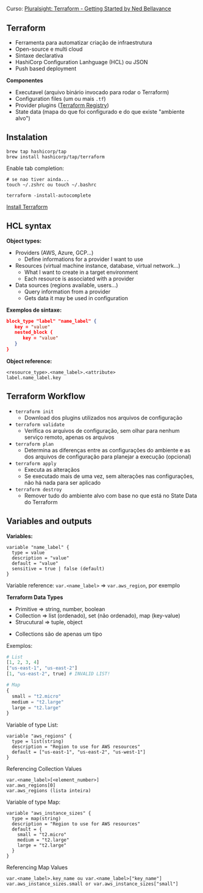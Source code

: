 # 

Curso: [Pluralsight: Terraform - Getting Started by Ned Bellavance](https://app.pluralsight.com/course-player?clipId=76c9a418-70e7-488e-b097-e4f9672f7cf7)

## Terraform

- Ferramenta para automatizar criação de infraestrutura
- Open-source e multi cloud
- Sintaxe declarativa
- HashiCorp Configuration Lanhguage (HCL) ou JSON
- Push based deployment

**Componentes**
* Executavel (arquivo binário invocado para rodar o Terraform)
* Configuration files (um ou mais `.tf`)
* Provider plugins ([Terraform Registry](https://registry.terraform.io/))
* State data (mapa do que foi configurado e do que existe "ambiente alvo")

## Instalation

```
brew tap hashicorp/tap
brew install hashicorp/tap/terraform
```

Enable tab completion:
```
# se nao tiver ainda...
touch ~/.zshrc ou touch ~/.bashrc

terraform -install-autocomplete
```

[Install Terraform](https://developer.hashicorp.com/terraform/tutorials/aws-get-started/install-cli)

## HCL syntax

**Object types:**
* Providers (AWS, Azure, GCP...)
  * Define informations for a provider I want to use
* Resources (virtual machine instance, database, virtual network...)
  * What I want to create in a target environment
  * Each resource is associated with a provider
* Data sources (regions available, users...)
  * Query information from a provider
  * Gets data it may be used in configuration

**Exemplos de sintaxe:**
``` JSON
block_type "label" "name_label" {
   key = "value"
   nested_block {
      key = "value"
   }
}
```

**Object reference:**
```
<resource_type>.<name_label>.<attribute>
label.name_label.key
```

## Terraform Workflow

* `terraform init`
  * Download dos plugins utilizados nos arquivos de configuração
* `terraform validate`
  * Verifica os arquivos de configuração, sem olhar para nenhum serviço remoto, apenas os arquivos
* `terraform plan`
  * Determina as diferenças entre as configurações do ambiente e as dos arquivos de configuração para planejar a execução (opcional)
* `terraform apply`
  * Executa as alteraçãos
  * Se executado mais de uma vez, sem alterações nas configurações, não há nada para ser aplicado
* `terraform destroy`
  * Remover tudo do ambiente alvo com base no que está no State Data do Terraform

## Variables and outputs

**Variables:**
```
variable "name_label" {
  type = value
  description = "value"
  default = "value"
  sensitive = true | false (default)
}
```

Variable reference:
`var.<name_label>` => `var.aws_region`, por exemplo

**Terraform Data Types**
- Primitive => string, number, boolean
- Collection => list (ordenado), set (não ordenado), map (key-value)
- Strucutural => tuple, object

* Collections são de apenas um tipo

Exemplos:
``` Python
# List
[1, 2, 3, 4]
["us-east-1", "us-east-2"]
[1, "us-east-2", true] # INVALID LIST!

# Map
{
  small = "t2.micro"
  medium = "t2.large"
  large = "t2.large"
}
```

Variable of type List:
```
variable "aws_regions" {
  type = list(string)
  description = "Region to use for AWS resources"
  default = ["us-east-1", "us-east-2", "us-west-1"]
}
```

Referencing Collection Values
```
var.<name_label>[<element_number>]
var.aws_regions[0]
var.aws_regions (lista inteira)
```

Variable of type Map:
```
variable "aws_instance_sizes" {
  type = map(string)
  description = "Region to use for AWS resources"
  default = {
    small = "t2.micro"
    medium = "t2.large"
    large = "t2.large"
  }
}
```

Referencing Map Values
```
var.<name_label>.key_name ou var.<name_label>["key_name"]
var.aws_instance_sizes.small or var.aws_instance_sizes["small"]
```